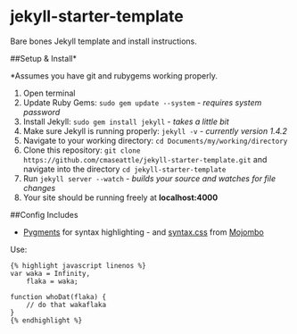 jekyll-starter-template
=======================

Bare bones Jekyll template and install instructions. 

##Setup & Install*

*Assumes you have git and rubygems working properly.

1. Open terminal
2. Update Ruby Gems: `sudo gem update --system` - *requires system password*
3. Install Jekyll: `sudo gem install jekyll` - *takes a little bit*
4. Make sure Jekyll is running properly: `jekyll -v` - *currently version 1.4.2*
5. Navigate to your working directory: `cd Documents/my/working/directory`
6. Clone this repository: `git clone https://github.com/cmaseattle/jekyll-starter-template.git` and navigate into the directory `cd jekyll-starter-template`
7. Run `jekyll server --watch` - *builds your source and watches for file changes*
8. Your site should be running freely at **localhost:4000**

##Config Includes

* [Pygments](http://pygments.org/) for syntax highlighting - and [syntax.css](https://github.com/mojombo/tpw/blob/master/css/syntax.css) from [Mojombo](https://github.com/mojombo)

Use:

```
{% highlight javascript linenos %}
var waka = Infinity,
    flaka = waka;

function whoDat(flaka) {
    // do that wakaflaka
} 
{% endhighlight %}
```